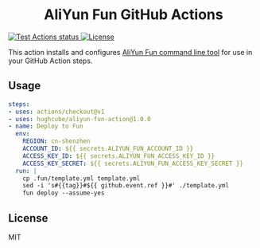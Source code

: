 <h1 align="center">AliYun Fun GitHub Actions</h1>


<p>
    <a href="https://github.com/hughcube/aliyun-fun-action/actions?query=workflow%3ATest">
        <img src="https://github.com/hughcube/aliyun-fun-action/workflows/Test/badge.svg" alt="Test Actions status">
    </a>
    <a href="https://github.com/hughcube/aliyun-fun-action/blob/master/LICENSE">
        <img src="https://img.shields.io/badge/license-MIT-428f7e.svg" alt="License">
    </a>
</p>

This action installs and configures [AliYun Fun command line tool](https://github.com/alibaba/funcraft) for use in your GitHub
Action steps.

## Usage

```yaml
steps:
- uses: actions/checkout@v1
- uses: hughcube/aliyun-fun-action@1.0.0
- name: Deploy to Fun
  env:
    REGION: cn-shenzhen
    ACCOUNT_ID: ${{ secrets.ALIYUN_FUN_ACCOUNT_ID }}
    ACCESS_KEY_ID: ${{ secrets.ALIYUN_FUN_ACCESS_KEY_ID }}
    ACCESS_KEY_SECRET: ${{ secrets.ALIYUN_FUN_ACCESS_KEY_SECRET }}
  run: |
    cp .fun/template.yml template.yml
    sed -i 's#{{tag}}#${{ github.event.ref }}#' ./template.yml
    fun deploy --assume-yes
```

## License

MIT
